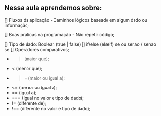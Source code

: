 ## Nessa aula aprendemos sobre:

[] Fluxos da aplicação
    - Caminhos lógicos baseado em algum dado ou informação;

[] Boas práticas na programação
    - Não repetir código;

[] Tipo de dado: Boolean (true | false)
[] if/else (elseif) se ou senao / senao se
[] Operadores comparativos;

- > (maior que);
- < (menor que);
- >= (maior ou igual a);
- <= (menor ou igual a);
- == (igual a);
- === (Igual no valor e tipo de dado);
- != (diferente de);
- !== (diferente no valor e tipo de dado);